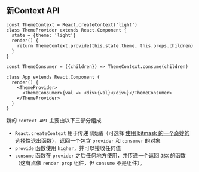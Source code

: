 ## 新Context API

```react
const ThemeContext = React.createContext('light')
class ThemeProvider extends React.Component {
  state = {theme: 'light'}
  render() {
    return ThemeContext.provide(this.state.theme, this.props.children)
  }
}

const ThemeConsumer = ({children}) => ThemeContext.consume(children)

class App extends React.Component {
  render() {
    <ThemeProvider>
      <ThemeConsumer>{val => <div>{val}</div>}</ThemeConsumer>
    </ThemeProvider>
  }
}
```

新的 `context API` 主要由以下三部分组成

- `React.createContext` 用于传递 `初始值`（可选择 [使用 bitmask 的一个奇妙的选择性退出函数](https://link.juejin.im?target=https%3A%2F%2Ftwitter.com%2Facdlite%2Fstatus%2F957446433656864768)），返回一个包含 `provider` 和 `consumer` 的对象
- `provide` 函数使用 `higher`，并可以接收任何值
- `consume` 函数在 `provider` 之后任何地方使用，并传递一个返回 `JSX` 的函数（这有点像 `render prop` 组件，但 `consume` 不是组件）。